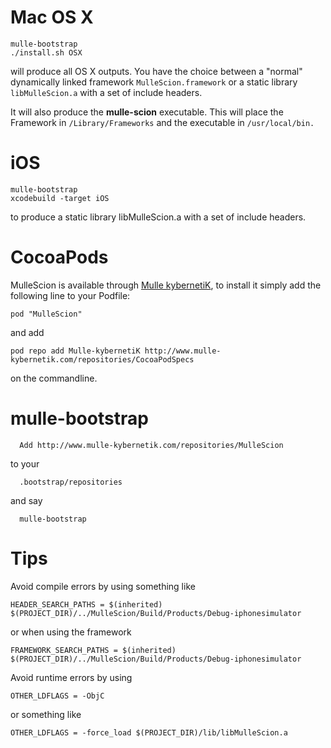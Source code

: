 Mac OS X
========

	mulle-bootstrap
	./install.sh OSX


will produce all OS X outputs. You have the choice between a "normal" 
dynamically linked framework `MulleScion.framework` or a static library `libMulleScion.a` with a set of include headers.

It will also produce the **mulle-scion** executable. This will place the Framework in `/Library/Frameworks` and the executable in `/usr/local/bin.`


iOS
=====

	mulle-bootstrap
	xcodebuild -target iOS

to produce a static library libMulleScion.a with a set of include headers.



CocoaPods
=========

MulleScion is available through [Mulle kybernetiK](www.mulle-kybernetik.com), to install
it simply add the following line to your Podfile:

    pod "MulleScion"

and add 
  
    pod repo add Mulle-kybernetiK http://www.mulle-kybernetik.com/repositories/CocoaPodSpecs

on the commandline.


mulle-bootstrap
=========

      Add http://www.mulle-kybernetik.com/repositories/MulleScion
      
to your

      .bootstrap/repositories

and say

      mulle-bootstrap



Tips
====

Avoid compile errors by using something like

	HEADER_SEARCH_PATHS = $(inherited) $(PROJECT_DIR)/../MulleScion/Build/Products/Debug-iphonesimulator

or when using the framework

	FRAMEWORK_SEARCH_PATHS = $(inherited) $(PROJECT_DIR)/../MulleScion/Build/Products/Debug-iphonesimulator


Avoid runtime errors by using 

	OTHER_LDFLAGS = -ObjC

or something like

	OTHER_LDFLAGS = -force_load $(PROJECT_DIR)/lib/libMulleScion.a


